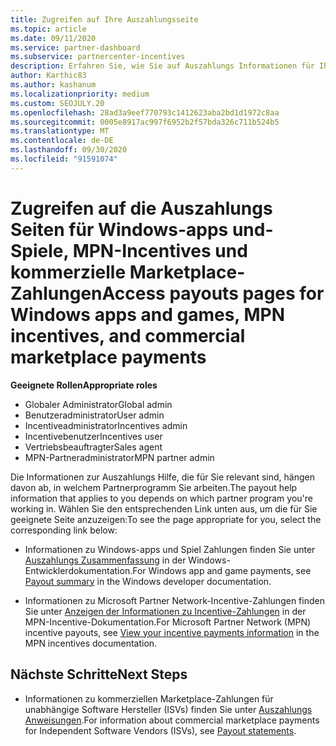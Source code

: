 ```yaml
---
title: Zugreifen auf Ihre Auszahlungsseite
ms.topic: article
ms.date: 09/11/2020
ms.service: partner-dashboard
ms.subservice: partnercenter-incentives
description: Erfahren Sie, wie Sie auf Auszahlungs Informationen für Ihre Windows-apps und-Spiele, MPN-Incentives und kommerzielle Marketplace-Zahlungen für unabhängige Softwarehersteller zugreifen können.
author: Karthic83
ms.author: kashanum
ms.localizationpriority: medium
ms.custom: SEOJULY.20
ms.openlocfilehash: 28ad3a9eef770793c1412623aba2bd1d1972c8aa
ms.sourcegitcommit: 0005e8917ac997f6952b2f57bda326c711b524b5
ms.translationtype: MT
ms.contentlocale: de-DE
ms.lasthandoff: 09/30/2020
ms.locfileid: "91591074"
---
```

# <a name="access-payouts-pages-for-windows-apps-and-games-mpn-incentives-and-commercial-marketplace-payments"></a><span data-ttu-id="5d20f-103">Zugreifen auf die Auszahlungs Seiten für Windows-apps und-Spiele, MPN-Incentives und kommerzielle Marketplace-Zahlungen</span><span class="sxs-lookup"><span data-stu-id="5d20f-103">Access payouts pages for Windows apps and games, MPN incentives, and commercial marketplace payments</span></span>

<span data-ttu-id="5d20f-104">**Geeignete Rollen**</span><span class="sxs-lookup"><span data-stu-id="5d20f-104">**Appropriate roles**</span></span>

- <span data-ttu-id="5d20f-105">Globaler Administrator</span><span class="sxs-lookup"><span data-stu-id="5d20f-105">Global admin</span></span>
- <span data-ttu-id="5d20f-106">Benutzeradministrator</span><span class="sxs-lookup"><span data-stu-id="5d20f-106">User admin</span></span>
- <span data-ttu-id="5d20f-107">Incentiveadministrator</span><span class="sxs-lookup"><span data-stu-id="5d20f-107">Incentives admin</span></span>
- <span data-ttu-id="5d20f-108">Incentivebenutzer</span><span class="sxs-lookup"><span data-stu-id="5d20f-108">Incentives user</span></span>
- <span data-ttu-id="5d20f-109">Vertriebsbeauftragter</span><span class="sxs-lookup"><span data-stu-id="5d20f-109">Sales agent</span></span>
- <span data-ttu-id="5d20f-110">MPN-Partneradministrator</span><span class="sxs-lookup"><span data-stu-id="5d20f-110">MPN partner admin</span></span>

<span data-ttu-id="5d20f-111">Die Informationen zur Auszahlungs Hilfe, die für Sie relevant sind, hängen davon ab, in welchem Partnerprogramm Sie arbeiten.</span><span class="sxs-lookup"><span data-stu-id="5d20f-111">The payout help information that applies to you depends on which partner program you're working in.</span></span> <span data-ttu-id="5d20f-112">Wählen Sie den entsprechenden Link unten aus, um die für Sie geeignete Seite anzuzeigen:</span><span class="sxs-lookup"><span data-stu-id="5d20f-112">To see the page appropriate for you, select the corresponding link below:</span></span>

- <span data-ttu-id="5d20f-113">Informationen zu Windows-apps und Spiel Zahlungen finden Sie unter [Auszahlungs Zusammenfassung](/windows/uwp/publish/payout-summary) in der Windows-Entwicklerdokumentation.</span><span class="sxs-lookup"><span data-stu-id="5d20f-113">For Windows app and game payments, see [Payout summary](/windows/uwp/publish/payout-summary) in the Windows developer documentation.</span></span>

- <span data-ttu-id="5d20f-114">Informationen zu Microsoft Partner Network-Incentive-Zahlungen finden Sie unter [Anzeigen der Informationen zu Incentive-Zahlungen](understand-incentive-payouts.md) in der MPN-Incentive-Dokumentation.</span><span class="sxs-lookup"><span data-stu-id="5d20f-114">For Microsoft Partner Network (MPN) incentive payouts, see [View your incentive payments information](understand-incentive-payouts.md) in the MPN incentives documentation.</span></span>

## <a name="next-steps"></a><span data-ttu-id="5d20f-115">Nächste Schritte</span><span class="sxs-lookup"><span data-stu-id="5d20f-115">Next Steps</span></span>

- <span data-ttu-id="5d20f-116">Informationen zu kommerziellen Marketplace-Zahlungen für unabhängige Software Hersteller (ISVs) finden Sie unter [Auszahlungs Anweisungen](payout-statement.md).</span><span class="sxs-lookup"><span data-stu-id="5d20f-116">For information about commercial marketplace payments for Independent Software Vendors (ISVs), see [Payout statements](payout-statement.md).</span></span>